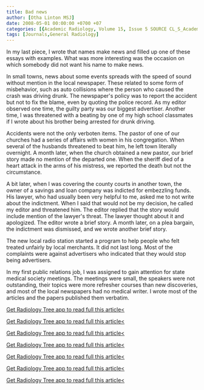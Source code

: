 ```yaml
---
title: Bad news
author: [Otha Linton MSJ]
date: 2008-05-01 00:00:00 +0700 +07
categories: [{Academic Radiology, Volume 15, Issue 5 SOURCE CL_S_AcademicRadiologyVolume15Issue5 1}]
tags: [Journals,General Radiology]
---
```

In my last piece, I wrote that names make news and filled up one of these essays with examples. What was more interesting was the occasion on which somebody did not want his name to make news.

In small towns, news about some events spreads with the speed of sound without mention in the local newspaper. These related to some form of misbehavior, such as auto collisions where the person who caused the crash was driving drunk. The newspaper's policy was to report the accident but not to fix the blame, even by quoting the police record. As my editor observed one time, the guilty party was our biggest advertiser. Another time, I was threatened with a beating by one of my high school classmates if I wrote about his brother being arrested for drunk driving.

Accidents were not the only verboten items. The pastor of one of our churches had a series of affairs with women in his congregation. When several of the husbands threatened to beat him, he left town literally overnight. A month later, when the church obtained a new pastor, our brief story made no mention of the departed one. When the sheriff died of a heart attack in the arms of his mistress, we reported the death but not the circumstance.

A bit later, when I was covering the county courts in another town, the owner of a savings and loan company was indicted for embezzling funds. His lawyer, who had usually been very helpful to me, asked me to not write about the indictment. When I said that would not be my decision, he called my editor and threatened him. The editor replied that the story would include mention of the lawyer's threat. The lawyer thought about it and apologized. The editor wrote a brief story. A month later, on a plea bargain, the indictment was dismissed, and we wrote another brief story.

The new local radio station started a program to help people who felt treated unfairly by local merchants. It did not last long. Most of the complaints were against advertisers who indicated that they would stop being advertisers.

In my first public relations job, I was assigned to gain attention for state medical society meetings. The meetings were small, the speakers were not outstanding, their topics were more refresher courses than new discoveries, and most of the local newspapers had no medical writer. I wrote most of the articles and the papers published them verbatim.

[Get Radiology Tree app to read full this article<](https://clinicalpub.com/app)

[Get Radiology Tree app to read full this article<](https://clinicalpub.com/app)

[Get Radiology Tree app to read full this article<](https://clinicalpub.com/app)

[Get Radiology Tree app to read full this article<](https://clinicalpub.com/app)

[Get Radiology Tree app to read full this article<](https://clinicalpub.com/app)

[Get Radiology Tree app to read full this article<](https://clinicalpub.com/app)

[Get Radiology Tree app to read full this article<](https://clinicalpub.com/app)
